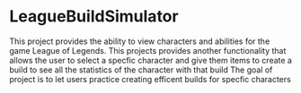 # LeagueBuildSimulator
This project provides the ability to view characters and abilities for the game League of Legends.
This projects provides another functionality that allows the user to select a specfic character and give them items to create a build to see all the statistics of the character with that build
The goal of project is to let users practice creating efficent builds for specfic characters
